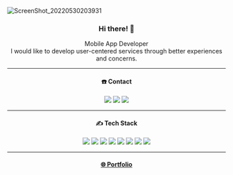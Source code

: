 ![ScreenShot_20220530203931](https://user-images.githubusercontent.com/83802425/170985157-8e402626-5ce3-43f4-8a01-71d2e4b3212d.png)

<div align=center>

### Hi there! 👋
Mobile App Developer</br>
I would like to develop user-centered services through better experiences and concerns.

<hr>

#### <div align=center>☎️ Contact</div>
<a href="https://instagram.com/parrottkim_/"><img src="https://img.shields.io/badge/Instagram-E4405F?style=for-the-badge&logo=Instagram&logoColor=white"/></a>
<a href="https://www.linkedin.com/in/parrott-kim-40701823b/"><img src="https://img.shields.io/badge/LinkedIn-0A66C2?style=for-the-badge&logo=LinkedIn&logoColor=white"/></a>
<a href="mailto:parrottkim21@gmail.com"><img src="https://img.shields.io/badge/Gmail-EA4335?style=for-the-badge&logo=Gmail&logoColor=white"/></a>

<hr>

#### ✍️ Tech Stack
<img src="https://img.shields.io/badge/Flutter-02569B?style=for-the-badge&logo=Flutter&logoColor=white"/>
<img src="https://img.shields.io/badge/Dart-0175C2?style=for-the-badge&logo=Dart&logoColor=white"/>
<img src="https://img.shields.io/badge/Javascript-F7DF1E?style=for-the-badge&logo=Javascript&logoColor=black"/>
<img src="https://img.shields.io/badge/C Sharp-239120?style=for-the-badge&logo=C Sharp&logoColor=white"/>
<img src="https://img.shields.io/badge/Firebase-FFCA28?style=for-the-badge&logo=Firebase&logoColor=black"/>
<img src="https://img.shields.io/badge/Google Cloud-4285F4?style=for-the-badge&logo=Google Cloud&logoColor=white"/>
<img src="https://img.shields.io/badge/Node.js-339933?style=for-the-badge&logo=Node.js&logoColor=white"/>
<img src="https://img.shields.io/badge/Express-000000?style=for-the-badge&logo=Express&logoColor=white"/>

<hr>

#### [🌐 Portfolio](https://parrottkim.github.io) 

</div>

<!--![Anurag's GitHub stats](https://github-readme-stats.vercel.app/api?username=ParrottKim)
[![Top Langs](https://github-readme-stats.vercel.app/api/top-langs/?username=ParrottKim&layout=compact&hide=javascript)](https://github.com/ParrottKim)-->
